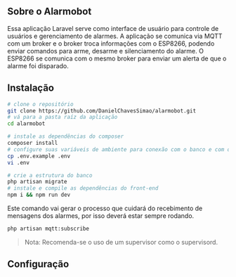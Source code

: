 ## Sobre o Alarmobot
Essa aplicação Laravel serve como interface de usuário para controle de usuários e gerenciamento de alarmes. A aplicação se comunica via MQTT com um broker e o broker troca informações com o ESP8266, podendo enviar comandos para arme, desarme e silenciamento do alarme. O ESP8266 se comunica com o mesmo broker para enviar um alerta de que o alarme foi disparado.

## Instalação

```bash
# clone o repositório
git clone https://github.com/DanielChavesSimao/alarmobot.git
# vá para a pasta raíz da aplicação
cd alarmobot
```
```bash
# instale as dependências do composer
composer install
# configure suas variáveis de ambiente para conexão com o banco e com o broker MQTT
cp .env.example .env
vi .env
```
```bash
# crie a estrutura do banco
php artisan migrate
# instale e compile as dependências do front-end
npm i && npm run dev
```

Este comando vai gerar o processo que cuidará do recebimento de mensagens dos alarmes, por isso deverá estar sempre rodando.
```bash
php artisan mqtt:subscribe
```
> Nota: Recomenda-se o uso de um supervisor como o supervisord.

## Configuração
